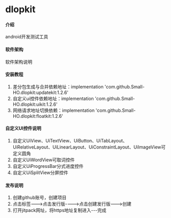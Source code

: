# dlopkit

#### 介绍
android开发测试工具

#### 软件架构
软件架构说明


#### 安装教程

1.  差分包生成与合并依赖地址：implementation 'com.github.Small-HO.dlopkit:updatekit:1.2.6' 
2.  自定义ui控件依赖地址：implementation 'com.github.Small-HO.dlopkit:uikit:1.2.6' 
3.  网络请求地址切换依赖：implementation 'com.github.Small-HO.dlopkit:floatkit:1.2.6'

#### 自定义UI控件说明

1.  自定义UiView、UiTextView、UiButton、UiTabLayout、UiRelativeLayout、UiLinearLayout、UiConstraintLayout、UiImageView可定义圆角
2.  自定义UiWordView可取词控件
3.  自定义UiProgressBar分式进度控件
4.  自定义UiSplitView分屏控件

#### 发布说明
1. 创建github账号，创建项目
2. 点击标签--->点击发行版---->点击创建发行版--->创建
3. 打开jitpack网址，将https地址复制进入---完成
